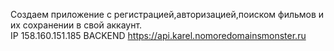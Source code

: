 Создаем приложение с регистрацией,авторизацией,поиском фильмов и их сохранении в свой аккаунт.  
IP 158.160.151.185 
BACKEND https://api.karel.nomoredomainsmonster.ru
